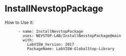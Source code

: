# InstallNevstopPackage

How to Use it:

```
      - name: InstallNevstopPackage
        uses: NEVSTOP-LAB/InstallNevstopPackage@main
        with:
          LabVIEW_Version: 2017
          PackageName: LabVIEW-GlobalStop-Library
```
